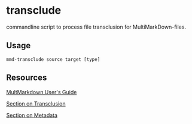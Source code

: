 # transclude

commandline script to process file transclusion for MultiMarkDown-files.

## Usage 

`mmd-transclude source target [type]`


## Resources

[MultMarkdown User's Guide](https://fletcher.github.io/MultiMarkdown-4/)

[Section on Transclusion](https://fletcher.github.io/MultiMarkdown-4/transclusion.html)

[Section on Metadata](https://fletcher.github.io/MultiMarkdown-4/metadata.html)



